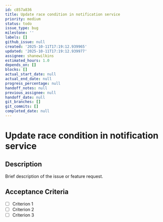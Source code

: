 ```yaml
---
id: c857a836
title: Update race condition in notification service
priority: medium
status: todo
issue_type: bug
milestone: ''
labels: []
github_issue: null
created: '2025-10-11T17:19:12.939965'
updated: '2025-10-11T17:19:12.939977'
assignee: shanewilkins
estimated_hours: 1.0
depends_on: []
blocks: []
actual_start_date: null
actual_end_date: null
progress_percentage: null
handoff_notes: null
previous_assignee: null
handoff_date: null
git_branches: []
git_commits: []
completed_date: null
---
```


# Update race condition in notification service

## Description

Brief description of the issue or feature request.

## Acceptance Criteria

- [ ] Criterion 1
- [ ] Criterion 2
- [ ] Criterion 3
